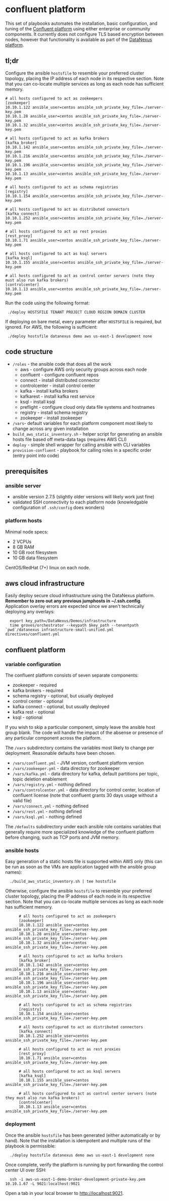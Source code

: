 # confluent platform
This set of playbooks automates the installation, basic configuration, and tuning of the [Confluent platform](https://www.confluent.io/product/confluent-platform/) using either enterprise or community components. It currently does not configure TLS based encryption between nodes, however that functionality is available as part of the [DataNexus platform](https://datanexus.com).

## tl;dr 
Configure the ansible `hostsfile` to resemble your preferred cluster topology, placing the IP address of each node in its respective section. Note that you can co-locate multiple services as long as each node has sufficient memory. 

    # all hosts configured to act as zookeepers
    [zookeeper]
    10.10.1.122 ansible_user=centos ansible_ssh_private_key_file=./server-key.pem
    10.10.1.28 ansible_user=centos ansible_ssh_private_key_file=./server-key.pem
    10.10.1.32 ansible_user=centos ansible_ssh_private_key_file=./server-key.pem

    # all hosts configured to act as kafka brokers
    [kafka_broker]
    10.10.1.142 ansible_user=centos ansible_ssh_private_key_file=./server-key.pem
    10.10.1.216 ansible_user=centos ansible_ssh_private_key_file=./server-key.pem
    10.10.1.196 ansible_user=centos ansible_ssh_private_key_file=./server-key.pem
    10.10.1.13 ansible_user=centos ansible_ssh_private_key_file=./server-key.pem

    # all hosts configured to act as schema registries
    [registry]
    10.10.1.154 ansible_user=centos ansible_ssh_private_key_file=./server-key.pem

    # all hosts configured to act as distributed connectors
    [kafka_connect]
    10.10.1.252 ansible_user=centos ansible_ssh_private_key_file=./server-key.pem

    # all hosts configured to act as rest proxies
    [rest_proxy]
    10.10.1.71 ansible_user=centos ansible_ssh_private_key_file=./server-key.pem

    # all hosts configured to act as ksql servers
    [kafka_ksql]
    10.10.1.155 ansible_user=centos ansible_ssh_private_key_file=./server-key.pem

    # all hosts configured to act as control center servers (note they must also run kafka brokers)
    [controlcenter]
    10.10.1.13 ansible_user=centos ansible_ssh_private_key_file=./server-key.pem

Run the code using the following format:

     ./deploy HOSTSFILE TENANT PROJECT CLOUD REGION DOMAIN CLUSTER 

If deploying on bare metal, every parameter after `HOSTSFILE` is required, but ignored. For AWS, the following is sufficient:

     ./deploy hostsfile datanexus demo aws us-east-1 development none 

## code structure

* `/roles` - the ansible code that does all the work
  * aws - configure AWS only security groups across each node 
  * confluent - configure confluent repos
  * connect - install distributed connector
  * controlcenter - install control center
  * kafka - install kafka brokers
  * kafkarest - install kafka rest service
  * ksql - install ksql
  * preflight - configure cloud only data file systems and hostnames
  * registry - install schema registry
  * zookeeper - install zookeeper
* `/vars`- default variables for each platform component most likely to change across any given installation
* `build_aws_static_inventory.sh` - helper script for generating an ansible hosts file based off meta-data tags (requires AWS CLI)
* `deploy` - simple shell wrapper for calling ansible with CLI variables
* `provision-confluent` - playbook for calling roles in a specific order (entry point into code)

## prerequisites

### ansible server

* ansible version 2.7.5 (slightly older versions will likely work just fine)
*  validated SSH connectivity to each platform node (knowledgable configuration of `.ssh/config` does wonders)

### platform hosts

Minimal node specs:

* 2 VCPUs
* 8 GB RAM
* 10 GB root filesystem
* 10 GB data filesystem

CentOS/RedHat (7+) linux on each node. 

##  aws cloud infrastructure

Easily deploy secure cloud infrastructure using the DataNexus platform. __Remember to zero out any previous jumphosts in ~/.ssh.config__. Application overlay errors are expected since we aren't technically deploying any overlays:

      export key_path=/DataNexus/Demos/infrastructure    
      time groves/orchestrator --keypath $key_path --tenantpath `pwd`/datanexus infrastructure-small-unified.yml directives/confluent.yml
          
## confluent platform 

### variable configuration

The confluent platform consists of seven separate components:

* zookeeper - required
* kafka brokers - required
* schema registry - optional, but usually deployed
* control center - optional
* kafka connect - optional, but usually deployed
* kafka rest - optional
* ksql - optional

If you wish to skip a particular component, simply leave the ansible host group blank. The code will handle the impact of the absense or presence of any particular component across the platform.

The `/vars` subdirectory contains the variables most likely to change per deployment. Reasonable defaults have been chosen.

* `/vars/confluent.yml` - JVM version, confluent platform version 
* `/vars/zookeeper.yml` - data directory for zookeeper 
* `/vars/kafka.yml` - data directory for kafka, default partitions per topic, topic deletion enablement 
* `/vars/registry.yml` - nothing defined
* `/vars/controlcenter.yml` - data directory for control center, location of confluent license (note that confluent grants 30 days usage without a valid file)
* `/vars/connect.yml` - nothing defined
* `/vars/rest.yml` - nothing defined
* `/vars/ksql.yml` - nothing defined

The `/defaults` subdirectory under each ansible role contains variables that generally require more specialized knowledge of the confluent platform before changing, such as TCP ports and JVM memory.

### ansible hosts

Easy generation of a static hosts file is supported within AWS only (this can be run as soon as the VMs are application tagged with the ansible group names):

      ./build_aws_static_inventory.sh | tee hostsfile

Otherwise, configure the ansible `hostsfile` to resemble your preferred cluster topology, placing the IP address of each node in its respective section. Note that you can co-locate multiple services as long as each node has sufficient memory. 

          # all hosts configured to act as zookeepers
          [zookeeper]
          10.10.1.122 ansible_user=centos ansible_ssh_private_key_file=./server-key.pem
          10.10.1.28 ansible_user=centos ansible_ssh_private_key_file=./server-key.pem
          10.10.1.32 ansible_user=centos ansible_ssh_private_key_file=./server-key.pem

          # all hosts configured to act as kafka brokers
          [kafka_broker]
          10.10.1.142 ansible_user=centos ansible_ssh_private_key_file=./server-key.pem
          10.10.1.216 ansible_user=centos ansible_ssh_private_key_file=./server-key.pem
          10.10.1.196 ansible_user=centos ansible_ssh_private_key_file=./server-key.pem
          10.10.1.13 ansible_user=centos ansible_ssh_private_key_file=./server-key.pem

          # all hosts configured to act as schema registries
          [registry]
          10.10.1.154 ansible_user=centos ansible_ssh_private_key_file=./server-key.pem

          # all hosts configured to act as distributed connectors
          [kafka_connect]
          10.10.1.252 ansible_user=centos ansible_ssh_private_key_file=./server-key.pem

          # all hosts configured to act as rest proxies
          [rest_proxy]
          10.10.1.71 ansible_user=centos ansible_ssh_private_key_file=./server-key.pem

          # all hosts configured to act as ksql servers
          [kafka_ksql]
          10.10.1.155 ansible_user=centos ansible_ssh_private_key_file=./server-key.pem

          # all hosts configured to act as control center servers (note they must also run kafka brokers)
          [controlcenter]
          10.10.1.13 ansible_user=centos ansible_ssh_private_key_file=./server-key.pem
          
### deployment

Once the ansible `hostsfile` has been generated (either automatically or by hand). Note that the installation is idempotent and multiple runs of the playbook is permissible:

      ./deploy hostsfile datanexus demo aws us-east-1 development none

Once complete, verify the platform is running by port forwarding the control center UI over SSH:

      ssh -i aws-us-east-1-demo-broker-development-private-key.pem 10.10.1.67 -L 9021:localhost:9021

Open a tab in your local browser to [http://localhost:9021](http://localhost:9021).
